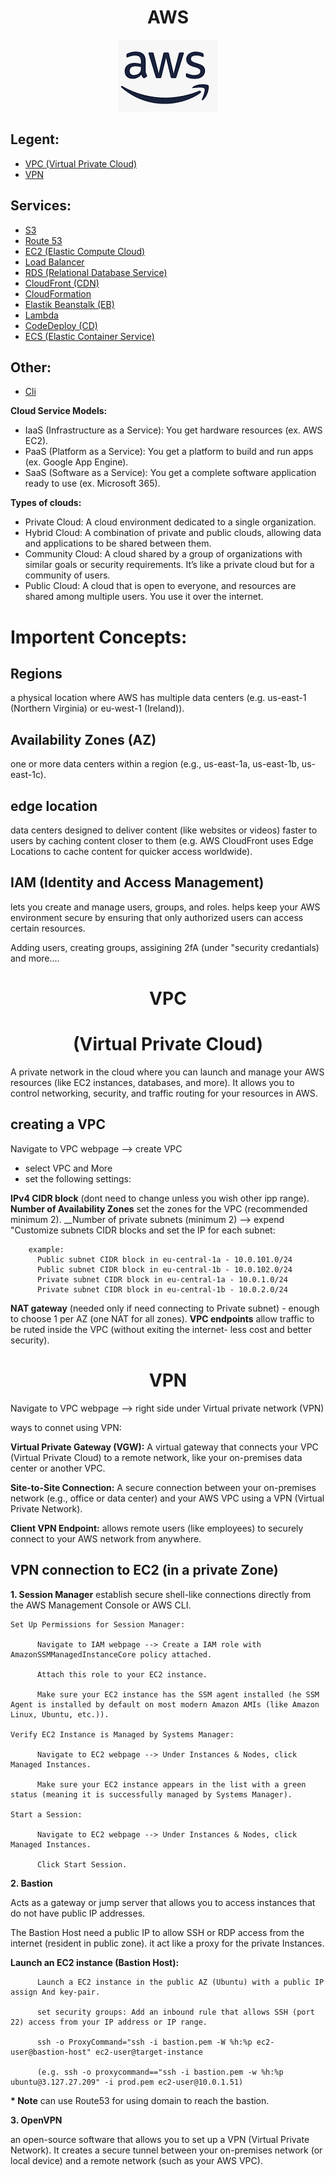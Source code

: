 <div align="center">

# **AWS**

![AWS](./pic/aws.gif)
</div>

## Legent:

   * [VPC (Virtual Private Cloud)](#VPC)
   * [VPN](#VPN)


## Services:

   * [S3](./files/s3.md)
   * [Route 53](./files/route53.md)
   * [EC2 (Elastic Compute Cloud)](./files/ec2.md)
   * [Load Balancer](./files/LoadBalancer.md)
   * [RDS (Relational Database Service)](./files/RDS.md)
   * [CloudFront (CDN)](./files/CDN.md)
   * [CloudFormation](./files/cloudFormation.md)
   * [Elastik Beanstalk (EB)](./files/beanstalk.md)
   * [Lambda](./files/lambda.md)
   * [CodeDeploy (CD)](./files/codedeploy.md)
   * [ECS (Elastic Container Service)](./files/ecs.md)

## Other:

   * [Cli](./files/cli.md)
     
__Cloud Service Models:__ 

  * IaaS (Infrastructure as a Service): You get hardware resources (ex. AWS EC2).
  * PaaS (Platform as a Service): You get a platform to build and run apps (ex. Google App Engine).
  * SaaS (Software as a Service): You get a complete software application ready to use (ex. Microsoft 365).

__Types of clouds:__

  * Private Cloud: A cloud environment dedicated to a single organization.
  * Hybrid Cloud: A combination of private and public clouds, allowing data and applications to be shared between them.
  * Community Cloud: A cloud shared by a group of organizations with similar goals or security requirements. It’s like a private cloud but for a community of users.
  * Public Cloud: A cloud that is open to everyone, and resources are shared among multiple users. You use it over the internet.

# Importent Concepts:

## Regions 

a physical location where AWS has multiple data centers (e.g. us-east-1 (Northern Virginia) or eu-west-1 (Ireland)).

## Availability Zones (AZ)

one or more data centers within a region (e.g., us-east-1a, us-east-1b, us-east-1c).

## edge location

data centers designed to deliver content (like websites or videos) faster to users by caching content closer to them (e.g. AWS CloudFront uses Edge Locations to cache content for quicker access worldwide).

## IAM (Identity and Access Management) 

lets you create and manage users, groups, and roles. helps keep your AWS environment secure by ensuring that only authorized users can access certain resources.

Adding users, creating groups, assigining 2fA (under "security credantials) and more....

<div align="center">

# **VPC**
# (Virtual Private Cloud)
</div>

 A private network in the cloud where you can launch and manage your AWS resources (like EC2 instances, databases, and more). It allows you to control networking, security, and traffic routing for your resources in AWS.

 ## creating a VPC

 Navigate to VPC webpage --> create VPC

  * select VPC and More
  * set the following settings:

  __IPv4 CIDR block__ (dont need to change unless you wish other ipp range).
  __Number of Availability Zones__ set the zones for the VPC (recommended minimum 2).
  __Number of private subnets (minimum 2) --> expend "Customize subnets CIDR blocks and set the IP for each subnet:

        example: 
          Public subnet CIDR block in eu-central-1a - 10.0.101.0/24
          Public subnet CIDR block in eu-central-1b - 10.0.102.0/24 
          Private subnet CIDR block in eu-central-1a - 10.0.1.0/24
          Private subnet CIDR block in eu-central-1b - 10.0.2.0/24

  __NAT gateway__ (needed only if need connecting to Private subnet) - enough to choose 1 per AZ (one NAT for all zones).
  __VPC endpoints__ allow traffic to be ruted inside the VPC (without exiting the internet- less cost and better security).



<div align="center">

# **VPN**
</div>

Navigate to VPC webpage --> right side under Virtual private network (VPN)

ways to connet using VPN:

  __Virtual Private Gateway (VGW):__ A virtual gateway that connects your VPC (Virtual Private Cloud) to a remote network, like your on-premises data center or another VPC.
  
  __Site-to-Site Connection:__ A secure connection between your on-premises network (e.g., office or data center) and your AWS VPC using a VPN (Virtual Private Network).
  
  __Client VPN Endpoint:__ allows remote users (like employees) to securely connect to your AWS network from anywhere.

## VPN connection to EC2 (in a private Zone)

__1. Session Manager__ establish secure shell-like connections directly from the AWS Management Console or AWS CLI.

    Set Up Permissions for Session Manager:

          Navigate to IAM webpage --> Create a IAM role with AmazonSSMManagedInstanceCore policy attached.

          Attach this role to your EC2 instance.

          Make sure your EC2 instance has the SSM agent installed (he SSM Agent is installed by default on most modern Amazon AMIs (like Amazon Linux, Ubuntu, etc.)).
    
    Verify EC2 Instance is Managed by Systems Manager:

          Navigate to EC2 webpage --> Under Instances & Nodes, click Managed Instances.

          Make sure your EC2 instance appears in the list with a green status (meaning it is successfully managed by Systems Manager).
          
    Start a Session:

          Navigate to EC2 webpage --> Under Instances & Nodes, click Managed Instances.

          Click Start Session.

  __2. Bastion__

  Acts as a gateway or jump server that allows you to access instances that do not have public IP addresses.

  The Bastion Host need a public IP to allow SSH or RDP access from the internet (resident in public zone). it act like a proxy for the private Instances.

  __Launch an EC2 instance (Bastion Host):__

          Launch a EC2 instance in the public AZ (Ubuntu) with a public IP assign And key-pair.

          set security groups: Add an inbound rule that allows SSH (port 22) access from your IP address or IP range.

          ssh -o ProxyCommand="ssh -i bastion.pem -W %h:%p ec2-user@bastion-host" ec2-user@target-instance

          (e.g. ssh -o proxycommand=="ssh -i bastion.pem -w %h:%p ubuntu@3.127.27.209" -i prod.pem ec2-user@10.0.1.51)

  __* Note__ can use Route53 for using domain to reach the bastion.

__3. OpenVPN__ 

an open-source software that allows you to set up a VPN (Virtual Private Network). It creates a secure tunnel between your on-premises network (or local device) and a remote network (such as your AWS VPC).


          
